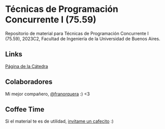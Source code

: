 # Técnicas de Programación Concurrente I (75.59)
Repositorio de material para Técnicas de Programación Concurrente I (75.59), 2023C2, Facultad de Ingeniería de la Universidad de Buenos Aires.

## Links
[Página de la Cátedra](https://concurrentes-fiuba.github.io)

## Colaboradores
Mi mejor compañero, [@franorquera](https://github.com/franorquera) :) <3

## Coffee Time
Si el material te es de utilidad, [invitame un cafecito](https://cafecito.app/gcc-cdimatteo) :)